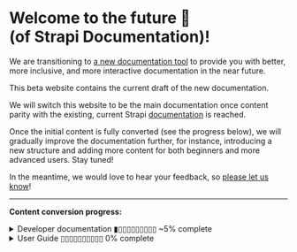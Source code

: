 # Welcome to the future 🚀<br/>(of Strapi Documentation)!

We are transitioning to [a new documentation tool](https://docusaurus.io) to provide you with better, more inclusive, and more interactive documentation in the near future.

This beta website contains the current draft of the new documentation.

We will switch this website to be the main documentation once content parity with the existing, current Strapi [documentation](https://docs.strapi.io) is reached.

Once the initial content is fully converted (see the progress below), we will gradually improve the documentation further, for instance, introducing a new structure and adding more content for both beginners and more advanced users. Stay tuned!

<!-- TODO: update with actual communication link -->
In the meantime, we would love to hear your feedback, so [please let us know](https://forum.strapi.io)!

***

**Content conversion progress:**

<details>
<summary>Developer documentation ▮▯▯▯▯▯▯▯▯▯ ~5% complete</summary>

  - [ ] 🚀 Getting Started
    - [ ] Introduction
    - [ ] [Quick Start Guide](/docs/dev-docs/quick-start)
    - [ ] FAQ
    - [ ] Usage information
  - [ ] ⚙️ Setup & Deployment
    - [x] [Installation](/docs/dev-docs/setup-deployment-guides/installation)
      - [x] [CLI](/docs/dev-docs/setup-deployment-guides/installation/cli)
      - [x] [Docker](/docs/dev-docs/setup-deployment-guides/installation/docker)
    - [ ] Project structure
    - [ ] Required configurations
        - [ ] Database configuration
        - [ ] Server configuration
        - [ ] Admin panel
        - [ ] Middlewares
    - [ ] Optional configurations
      - [ ] API tokens
      - [ ] Functions
      - [ ] Cron jobs
      - [ ] API
      - [ ] Plugins
      - [ ] [Environment](/docs/dev-docs/setup-deployment-guides/configurations/optional/environment)
      - [ ] Public Assets
      - [ ] Single Sign On
      - [ ] Role-Based Access Control
      - [ ] TypeScript
    - [ ] Deployment
      - [ ] Strapi Cloud
      - [ ] Hosting Provider Guides
        - [ ] Amazon AWS
        - [ ] Azure
        - [ ] DigitalOcean App Platform
        - [ ] DigitalOcean Droplets
        - [ ] Google App Engine
        - [ ] Heroku
      - [ ] Optional Software Guides
        - [ ] Caddy
        - [ ] HAProxy
        - [ ] Nginx
  - [ ] 🔧 Development
    - [ ] Back-end customization
      - [ ] Routes
      - [x] [Middlewares](/docs/dev-docs/development/backend-customization/middlewares)
      - [x] [Controllers](/docs/dev-docs/development/backend-customization/controllers)
      - [ ] Requests & Responses
      - [ ] Services
      - [ ] Models
      - [ ] Webhooks
    - [ ] Admin panel customization
    - [ ] Plugins extension
    - [ ] Plugins development
    - [ ] Custom fields
    - [ ] TypeScript
    - [ ] Providers
  - [ ] 💻 Developer Resources
    - [ ] [REST API](/docs/dev-docs/api/rest-api)
      - [x] [API endpoints](/docs/dev-docs/api/rest-api)
      - [ ] API parameters
        - [ ] Filtering, Locale, and Publication State
        - [ ] Population & Field Selection
        - [ ] Sort & Pagination
    - [ ] GraphQL API
    - [ ] Entity Service API
      - [ ] CRUD operations
      - [ ] Filters
      - [ ] Populate
      - [ ] Ordering & pagination
      - [ ] Components and dynamic zones
    - [ ] Query Engine API
      - [ ] Single Operations
      - [ ] Bulk Operations
      - [ ] Filtering
      - [ ] Populating
      - [ ] Ordering & pagination
    - [ ] Plugin APIs
      - [ ] Server API for plugins
      - [x] [Admin Panel API for plugins](/docs/dev-docs/api/admin-panel-api)
    - [ ] CLI
    - [ ] Error handling
    - [ ] Unit testing
    - [ ] Database migrations
    - [ ] Integration guides
      - [ ] Vue.js
      - [ ] Angular
      - [ ] Next.js
      - [ ] Nuxt.js
      - [ ] GraphQL
      - [ ] Gatsby
      - [ ] Gridsome
      - [ ] Jekyll
      - [ ] Svelte
      - [ ] Sapper
      - [ ] Python
      - [ ] Flutter
      - [ ] Go
      - [ ] Laravel
  - [ ] 🧩 Strapi plugins
    - [ ] GraphQL
    - [ ] Internationalization
    - [ ] Users & Permissions
    - [ ] Email
    - [ ] Upload
    - [ ] Sentry
    - [ ] API Documentation
  - [ ] ♻️ Update & Migration
    - [ ] Update
    - [ ] Migration
      - [ ] v4 migration guides
      - [ ] v3 to v4 migration guides
        - [ ] Code migration guide
          - [ ] Updating the back end
          - [ ] Configurations
          - [ ] Dependencies
          - [ ] Routes
          - [ ] Controllers
          - [ ] Services
          - [ ] Content-type schema
          - [ ] Policies
          - [ ] Route middlewares
          - [ ] Global middlewares
          - [ ] GraphQL
        - [ ] Updating the front end
          - [ ] WYSIWYG customization
          - [ ] Translations
          - [ ] Webpack configuration
          - [ ] Theme customizations
          - [ ] Strapi global variable calls
    - [ ] Data migration guide
      - [ ] SQL v3 to v4 migration
      - [ ] SQL relations cheatsheet
      - [ ] MongoDB v3 to SQL v3 migration
      - [ ] MongoDB vs. SQL cheatsheet
    - [ ] Plugin migration guide
      - [ ] Updating the folder structure
      - [ ] Migrating the back end
      - [ ] Migrating the front end
      - [ ] Enabling a plugin

</details>

<details>
<summary>User Guide ▯▯▯▯▯▯▯▯▯▯ 0% complete</summary>
</details>
